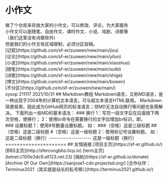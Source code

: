 # 小作文
<link rel="alternate icon" class="js-site-favicon" type="image/png" href="https://github.githubassets.com/favicons/favicon.png">
<link rel="icon" class="js-site-favicon" type="image/svg+xml" href="https://github.githubassets.com/favicons/favicon.svg">
做了个仓库来存放大家的小作文，可以修改、评论，为大家服务<br>  
小作文可以是随笔、自由作文、课时作文、小说、戏剧、诗歌等<br>  
（我们这里没有诗歌除外)<br>  
但是我们的小作文有区域限制，必须分区投稿。<br>  
[记叙](https://github.com/sf-er/zuowen/new/main/jixu)<br>
[议论](https://github.com/sf-er/zuowen/new/main/yilun)<br>
[小说](https://github.com/sf-er/zuowen/new/main/xiaoshuo)<br>
[随笔](https://github.com/sf-er/zuowen/new/main/suibi)<br>
[诗歌](https://github.com/sf-er/zuowen/new/main/shige)<br>
[博文](https://github.com/sf-er/zuowen/new/main/bowen)<br>
[不分区](https://github.com/sf-er/zuowen/new/main/)<br>
sysop 211117 2021/10/31
## Markdown教程  
Markdown语言，又称MD语言，是一种出现于2004年的计算机文本语言。可与超文本语言HTML联用。  
Markdown简便易用，因此成为GitHub网页的标准语言；但MD无法自动换行等问题也急需解决。  
下面列出一些MD的基本语法：  
### 换行  
1：写完一段文字后在后面按下两次空格，使换行；  
2：使用br命令在需要换行的文字后增加br标识，即<!--<br>-->。<br>
### 设置标题  
1：使用#号数量设置标题。  
如：  
###（空格）这是三级标题  
##（空格）这是二级标题  
#（空格）这是一级标题  
2：使用标记号设置标题。  
如：  
这是二级标题（换行）---------------------  
这是一级标题（换行）=====================  
## 友情链接  
[项目主页](https://sf-er.github.io/)  
[BBS主页](http://sfercongbbs.ticp.io)  
[term主页](telnet://100e3dc9.all123.net:23)  
[捐助](https://sf-er.github.io/donate)  
[Archive Of Our Own](https://sanjose1-cdn.projectsd.org/)  
[合作伙伴：Terminus2021（其实就是站长的私号嘛）](https://terminus2021.github.io/)


